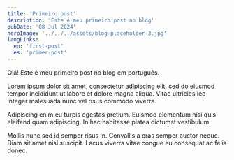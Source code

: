 ```yaml
---
title: 'Primeiro post'
description: 'Este é meu primeiro post no blog'
pubDate: '08 Jul 2024'
heroImage: '../../../assets/blog-placeholder-3.jpg'
langLinks:
  en: 'first-post'
  es: 'primer-post'
---
```


Olá! Este é meu primeiro post no blog em português.

Lorem ipsum dolor sit amet, consectetur adipiscing elit, sed do eiusmod tempor incididunt ut labore et dolore magna aliqua. Vitae ultricies leo integer malesuada nunc vel risus commodo viverra.

Adipiscing enim eu turpis egestas pretium. Euismod elementum nisi quis eleifend quam adipiscing. In hac habitasse platea dictumst vestibulum.

Mollis nunc sed id semper risus in. Convallis a cras semper auctor neque. Diam sit amet nisl suscipit. Lacus viverra vitae congue eu consequat ac felis donec.
